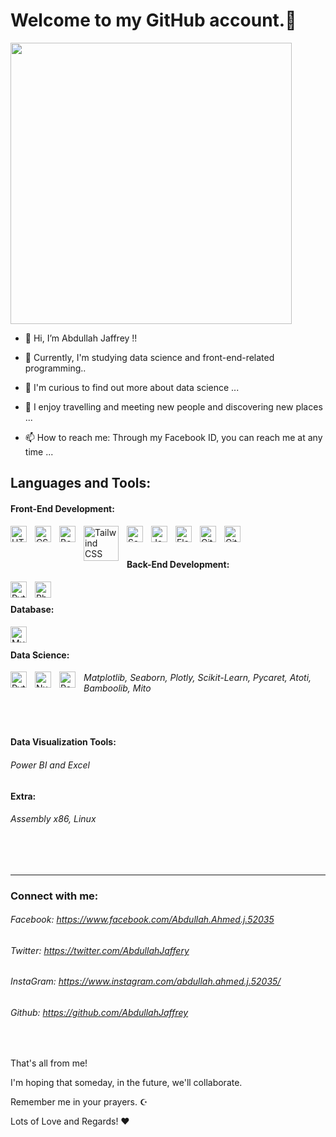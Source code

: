 # Welcome to my GitHub account.👋 


<img src="https://scatterpie.io/wp-content/uploads/2020/08/Data-report-4.gif" style=" img {filter: grayscale(1);} img:hover {filter: none;} " width="auto-fit" height="450px"/>

- 👋 Hi, I’m Abdullah Jaffrey !!

- 🌱 Currently, I'm studying data science and front-end-related programming..

- 👀 I'm curious to find out more about data science ...

- 💞️ I enjoy travelling and meeting new people and discovering new places ...

- 📫 How to reach me: Through my Facebook ID, you can reach me at any time ...


## Languages and Tools:


#### Front-End Development:

<img align="left" alt="HTML5" width="26px" src="https://cdn.jsdelivr.net/gh/devicons/devicon/icons/html5/html5-original.svg" style="padding-right:10px;" />

<img align="left" alt="CSS3" width="26px" src="https://cdn.jsdelivr.net/gh/devicons/devicon/icons/css3/css3-original.svg" style="padding-right:10px;" />


<img align="left" alt="Bootstrap5" width="26px" src="https://cdn.jsdelivr.net/gh/devicons/devicon/icons/bootstrap/bootstrap-original.svg" style="padding-right:10px;" /> 

<img align="left" alt="Tailwind CSS" width="56px" src="https://miro.medium.com/max/712/1*vJQobI4oS3MmpTWqerBcKw.png" style="padding-right:10px;" />


<img align="left" alt="Sass" width="26px" src="https://cdn.jsdelivr.net/gh/devicons/devicon/icons/sass/sass-original.svg" style="padding-right:10px;" />

<img align="left" alt="JavaScript" width="26px" src="https://cdn.jsdelivr.net/gh/devicons/devicon/icons/javascript/javascript-original.svg" style="padding-right:10px;" />

<img align="left" alt="Flask" width="26px" src="https://cdn.jsdelivr.net/gh/devicons/devicon/icons/flask/flask-original.svg" style="padding-right:10px;" />

<img align="left" alt="Git" width="26px" src="https://cdn.jsdelivr.net/gh/devicons/devicon/icons/git/git-original.svg" style="padding-right:10px;" />

<img align="left" alt="GitHub" width="26px" src="https://user-images.githubusercontent.com/3369400/139447912-e0f43f33-6d9f-45f8-be46-2df5bbc91289.png" style="padding-right:10px;" />

<br />

<br />

#### Back-End Development:

<img align="left" alt="Python3" width="26px" src="https://cdn.jsdelivr.net/gh/devicons/devicon/icons/python/python-original.svg" style="padding-right:10px;" />

<img align="left" alt="Php4" width="26px" src="https://cdn.jsdelivr.net/gh/devicons/devicon/icons/php/php-original.svg" style="padding-right:10px;" />


<br />

#### Database:

<img align="left" alt="MySQL" width="26px" src="https://cdn.jsdelivr.net/gh/devicons/devicon/icons/mysql/mysql-original.svg" style="padding-right:10px;" />

<br />

#### Data Science:

<img align="left" alt="Python3" width="26px" src="https://cdn.jsdelivr.net/gh/devicons/devicon/icons/python/python-original.svg" style="padding-right:10px;" />


<img align="left" alt="Numpy" width="26px" src="https://cdn.jsdelivr.net/gh/devicons/devicon/icons/numpy/numpy-original.svg" style="padding-right:10px;" />


<img align="left" alt="Pandas" width="26px" src="https://cdn.jsdelivr.net/gh/devicons/devicon/icons/pandas/pandas-original.svg" style="padding-right:10px;" />

###### Matplotlib, Seaborn, Plotly, Scikit-Learn, Pycaret, Atoti, Bamboolib, Mito

<br />

#### Data Visualization Tools:

###### Power BI and Excel


####  Extra:

###### Assembly x86, Linux

<br />
<br />

---

### Connect with me:

###### Facebook: https://www.facebook.com/Abdullah.Ahmed.j.52035
###### Twitter: https://twitter.com/AbdullahJaffery
###### InstaGram: https://www.instagram.com/abdullah.ahmed.j.52035/
###### Github: https://github.com/AbdullahJaffrey

<br />

That's all from me!

I'm hoping that someday, in the future, we'll collaborate.

Remember me in your prayers. ☪️

Lots of Love and Regards! ❤
